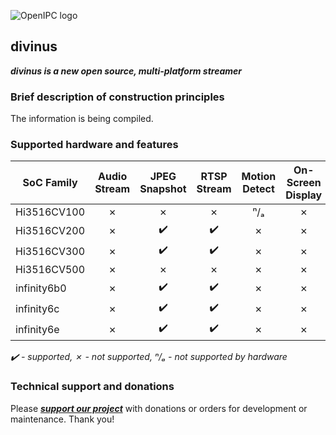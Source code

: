 ![OpenIPC logo][logo]

## divinus
**_divinus is a new open source, multi-platform streamer_**

### Brief description of construction principles

The information is being compiled.


### Supported hardware and features

| SoC Family  | Audio Stream | JPEG Snapshot | RTSP Stream | Motion Detect | On-Screen Display |
|-------------|:------------:|:-------------:|:-----------:|:-------------:|:-----------------:|
| Hi3516CV100 | ✗            | ✗             | ✗           | ⁿ/ₐ           | ✗                 |
| Hi3516CV200 | ✗            | ✔️             | ✔️           | ✗             | ✗                 |
| Hi3516CV300 | ✗            | ✔️             | ✔️           | ✗             | ✗                 |
| Hi3516CV500 | ✗            | ✗             | ✗           | ✗             | ✗                 |
| infinity6b0 | ✗            | ✔️             | ✔️           | ✗             | ✗                 |
| infinity6c  | ✗            | ✔️             | ✔️           | ✗             | ✗                 |
| infinity6e  | ✗            | ✔️             | ✔️           | ✗             | ✗                 |

_✔️ - supported, ✗ - not supported, ⁿ/ₐ - not supported by hardware_


### Technical support and donations

Please **_[support our project](https://openipc.org/support-open-source)_** with donations or orders for development or maintenance. Thank you!


[logo]: https://openipc.org/assets/openipc-logo-black.svg
